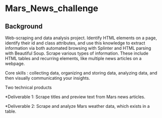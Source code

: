 # Mars_News_challenge

## Background ##
Web-scraping and data analysis project.
Identify HTML elements on a page, identify their id and class attributes, and use this knowledge to extract information via both automated browsing with Splinter and HTML parsing with Beautiful Soup.
Scrape various types of information. These include HTML tables and recurring elements, like multiple news articles on a webpage.

Core skills : collecting data, organizing and storing data, analyzing data, and then visually communicating your insights.

 Two technical products

 *Deliverable 1: Scrape titles and preview text from Mars news articles.

 *Deliverable 2: Scrape and analyze Mars weather data, which exists in a table.
